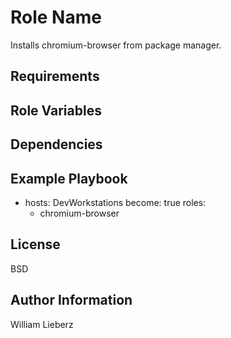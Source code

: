 Role Name
=========

Installs chromium-browser from package manager.

Requirements
------------


Role Variables
--------------


Dependencies
------------


Example Playbook
----------------

- hosts: DevWorkstations
  become: true
  roles:
    - chromium-browser


License
-------

BSD

Author Information
------------------

William Lieberz
